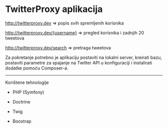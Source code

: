 TwitterProxy aplikacija
===============

http://twitterproxy.dev => popis svih spremljenih korisnika

http://twitterproxy.dev/{username} => pregled korisnika i zadnjih 20 tweetova

http://twitterproxy.dev/search => pretraga tweetova

Za pokretanje potrebno je aplikaciju postaviti na lokalni server, kreirati bazu, postaviti parametre za spajanje na Twitter API u konfiguraciji i instalirati dodatke pomoću Composer-a.

--------------

Korištene tehnologije

  * PHP (Symfony)

  * Doctrine

  * Twig

  * Boostrap


